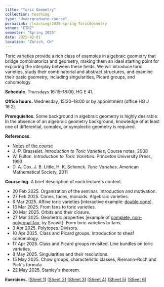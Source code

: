 ```yaml
---
title: "Toric Geometry"
collection: teaching
type: "Undergraduate course"
permalink: /teaching/2025-spring-ToricGeometry
venue: "ETHZ"
semester: "Spring 2025"
date: 2025-02-01
location: "Zürich, CH"
---
```


Toric varieties provide a rich class of examples in algebraic geometry that bridge combinatorics and geometry, making them an ideal starting point for exploring the interplay between these fields. We will introduce toric varieties, study their combinatorial and abstract structures, and examine their basic geometry, including singularities, Picard groups, and cohomology.

**Schedule.** Thursdays 16:15–18:00, HG E 41.

**Office hours.** Wednesday, 15:30–18:00 or by appointment (office HG J 16.2).

**Prerequisites.** Some background in algebraic geometry is highly desirable. In the absence of an algebraic geometry background, knowledge of at least one of differential, complex, or symplectic geometry is required.

**References.**
* [Notes of the course](http://agiacche.github.io/files/toric/ToricGeometryLectureNotes.pdf)
* J.-P. Brasselet. *Introduction to Toric Varieties*, Course notes, 2008
* W. Fulton. *Introduction to Toric Varieties*. Princeton University Press, 1993
* D. A. Cox, J. B. Little, H. K. Schenck. *Toric Varieties*. American Mathematical Society, 2011

**Course log.** A brief description of each lecture's content.
* 20 Feb 2025. Organization of the seminar. Introduction and motivation.
* 27 Feb 2025. Cones, faces, monoids. Algebraic varieties.
* 6 Mar 2025. Affine toric varieties \[interactive example: [double cone](http://agiacche.github.io/files/toric/double_cone.nb)\].
* 13 Mar 2025. From fans to toric varieties.
* 20 Mar 2025. Orbits and their closure.
* 27 Mar 2025. Geometric properties \[example of [complete, non-polytopal fan](https://cones-demo.netlify.app/), by Sirawit\]. From toric varieties to fans.
* 3 Apr 2025. Polytopes. Divisors.
* 10 Apr 2025. Class and Picard groups. Introduction to sheaf cohomology.
* 17 Apr 2025.  Class and Picard groups revisited. Line bundles on toric varieties.
* 8 May 2025. Singularities and their resolutions.
* 15 May 2025. Chow groups, characteristic classes, Riemann–Roch and Pick's formula.
* 22 May 2025. Stanley's theorem.

**Exercises.**
\[[Sheet 1](http://agiacche.github.io/files/toric/ToricGeometryExerciseSheet1.pdf)\] \[[Sheet 2](http://agiacche.github.io/files/toric/ToricGeometryExerciseSheet2.pdf)\] \[[Sheet 3](http://agiacche.github.io/files/toric/ToricGeometryExerciseSheet3.pdf)\] \[[Sheet 4](http://agiacche.github.io/files/toric/ToricGeometryExerciseSheet4.pdf)\] \[[Sheet 5](http://agiacche.github.io/files/toric/ToricGeometryExerciseSheet5.pdf)\] \[[Sheet 6](http://agiacche.github.io/files/toric/ToricGeometryExerciseSheet6.pdf)\]